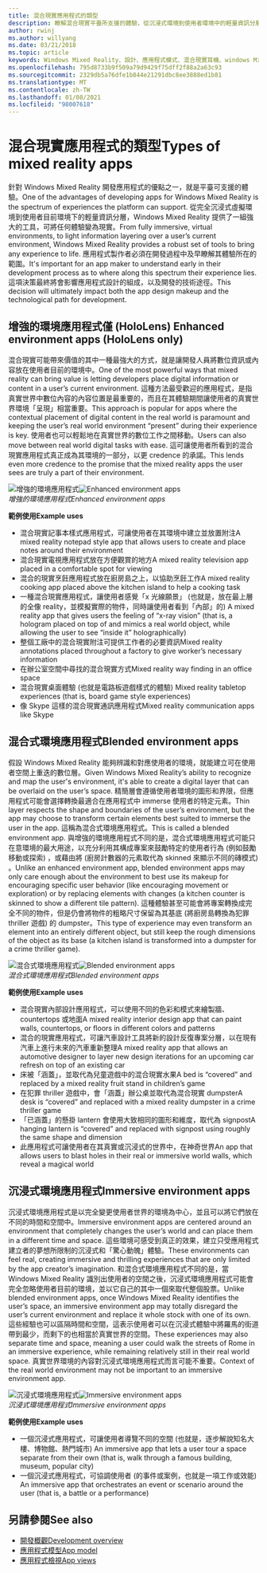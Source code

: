 ```yaml
---
title: 混合現實應用程式的類型
description: 瞭解混合現實平臺所支援的體驗，從沉浸式環境到使用者環境中的輕量資訊分層。
author: rwinj
ms.author: willyang
ms.date: 03/21/2018
ms.topic: article
keywords: Windows Mixed Reality、設計、應用程式模式、混合現實耳機、windows Mixed Reality 耳機、虛擬實境耳機、HoloLens
ms.openlocfilehash: 795d8733b9f509a79d9429f75dff2f88a2a63c93
ms.sourcegitcommit: 2329db5a76dfe1b844e21291dbc8ee3888ed1b81
ms.translationtype: MT
ms.contentlocale: zh-TW
ms.lasthandoff: 01/08/2021
ms.locfileid: "98007618"
---
```

# <a name="types-of-mixed-reality-apps"></a><span data-ttu-id="47a69-104">混合現實應用程式的類型</span><span class="sxs-lookup"><span data-stu-id="47a69-104">Types of mixed reality apps</span></span>

<span data-ttu-id="47a69-105">針對 Windows Mixed Reality 開發應用程式的優點之一，就是平臺可支援的體驗。</span><span class="sxs-lookup"><span data-stu-id="47a69-105">One of the advantages of developing apps for Windows Mixed Reality is the spectrum of experiences the platform can support.</span></span> <span data-ttu-id="47a69-106">從完全沉浸式虛擬環境到使用者目前環境下的輕量資訊分層，Windows Mixed Reality 提供了一組強大的工具，可將任何體驗變為現實。</span><span class="sxs-lookup"><span data-stu-id="47a69-106">From fully immersive, virtual environments, to light information layering over a user’s current environment, Windows Mixed Reality provides a robust set of tools to bring any experience to life.</span></span> <span data-ttu-id="47a69-107">應用程式製作者必須在開發過程中及早瞭解其體驗所在的範圍。</span><span class="sxs-lookup"><span data-stu-id="47a69-107">It's important for an app maker to understand early in their development process as to where along this spectrum their experience lies.</span></span> <span data-ttu-id="47a69-108">這項決策最終將會影響應用程式設計的組成，以及開發的技術途徑。</span><span class="sxs-lookup"><span data-stu-id="47a69-108">This decision will ultimately impact both the app design makeup and the technological path for development.</span></span>

## <a name="enhanced-environment-apps-hololens-only"></a><span data-ttu-id="47a69-109">增強的環境應用程式僅 (HoloLens) </span><span class="sxs-lookup"><span data-stu-id="47a69-109">Enhanced environment apps (HoloLens only)</span></span>

<span data-ttu-id="47a69-110">混合現實可能帶來價值的其中一種最強大的方式，就是讓開發人員將數位資訊或內容放在使用者目前的環境中。</span><span class="sxs-lookup"><span data-stu-id="47a69-110">One of the most powerful ways that mixed reality can bring value is letting developers place digital information or content in a user’s current environment.</span></span> <span data-ttu-id="47a69-111">這種方法最受歡迎的應用程式，是指真實世界中數位內容的內容位置是最重要的，而且在其體驗期間讓使用者的真實世界環境「呈現」相當重要。</span><span class="sxs-lookup"><span data-stu-id="47a69-111">This approach is popular for apps where the contextual placement of digital content in the real world is paramount and keeping the user’s real world environment “present” during their experience is key.</span></span> <span data-ttu-id="47a69-112">使用者也可以輕鬆地在真實世界的數位工作之間移動。</span><span class="sxs-lookup"><span data-stu-id="47a69-112">Users can also move between real world digital tasks with ease.</span></span> <span data-ttu-id="47a69-113">這可讓使用者所看到的混合現實應用程式真正成為其環境的一部分，以更 credence 的承諾。</span><span class="sxs-lookup"><span data-stu-id="47a69-113">This lends even more credence to the promise that the mixed reality apps the user sees are truly a part of their environment.</span></span>

<span data-ttu-id="47a69-114">![增強的環境應用程式](images/enhancedenvironmentapps-640px.jpg)</span><span class="sxs-lookup"><span data-stu-id="47a69-114">![Enhanced environment apps](images/enhancedenvironmentapps-640px.jpg)</span></span><br>
<span data-ttu-id="47a69-115">*增強的環境應用程式*</span><span class="sxs-lookup"><span data-stu-id="47a69-115">*Enhanced environment apps*</span></span>

<span data-ttu-id="47a69-116">**範例使用**</span><span class="sxs-lookup"><span data-stu-id="47a69-116">**Example uses**</span></span>
* <span data-ttu-id="47a69-117">混合現實記事本樣式應用程式，可讓使用者在其環境中建立並放置附注</span><span class="sxs-lookup"><span data-stu-id="47a69-117">A mixed reality notepad style app that allows users to create and place notes around their environment</span></span>
* <span data-ttu-id="47a69-118">混合現實電視應用程式放在方便觀賞的地方</span><span class="sxs-lookup"><span data-stu-id="47a69-118">A mixed reality television app placed in a comfortable spot for viewing</span></span>
* <span data-ttu-id="47a69-119">混合的現實烹飪應用程式放在廚房島之上，以協助烹飪工作</span><span class="sxs-lookup"><span data-stu-id="47a69-119">A mixed reality cooking app placed above the kitchen island to help a cooking task</span></span>
* <span data-ttu-id="47a69-120">一種混合現實應用程式，讓使用者感覺「x 光線願景」 (也就是，放在最上層的全像 reality，並模擬實際的物件，同時讓使用者看到「內部」的) </span><span class="sxs-lookup"><span data-stu-id="47a69-120">A mixed reality app that gives users the feeling of “x-ray vision” (that is, a hologram placed on top of and mimics a real world object, while allowing the user to see “inside it” holographically)</span></span>
* <span data-ttu-id="47a69-121">整個工廠中的混合現實附注可提供工作者的必要資訊</span><span class="sxs-lookup"><span data-stu-id="47a69-121">Mixed reality annotations placed throughout a factory to give worker’s necessary information</span></span>
* <span data-ttu-id="47a69-122">在辦公室空間中尋找的混合現實方式</span><span class="sxs-lookup"><span data-stu-id="47a69-122">Mixed reality way finding in an office space</span></span>
* <span data-ttu-id="47a69-123">混合現實桌面體驗 (也就是電路板遊戲樣式的體驗) </span><span class="sxs-lookup"><span data-stu-id="47a69-123">Mixed reality tabletop experiences (that is, board game style experiences)</span></span>
* <span data-ttu-id="47a69-124">像 Skype 這樣的混合現實通訊應用程式</span><span class="sxs-lookup"><span data-stu-id="47a69-124">Mixed reality communication apps like Skype</span></span>

## <a name="blended-environment-apps"></a><span data-ttu-id="47a69-125">混合式環境應用程式</span><span class="sxs-lookup"><span data-stu-id="47a69-125">Blended environment apps</span></span>

<span data-ttu-id="47a69-126">假設 Windows Mixed Reality 能夠辨識和對應使用者的環境，就能建立可在使用者空間上重迭的數位層。</span><span class="sxs-lookup"><span data-stu-id="47a69-126">Given Windows Mixed Reality’s ability to recognize and map the user's environment, it's able to create a digital layer that can be overlaid on the user’s space.</span></span> <span data-ttu-id="47a69-127">精簡層會遵循使用者環境的圖形和界限，但應用程式可能會選擇轉換最適合在應用程式中 immerse 使用者的特定元素。</span><span class="sxs-lookup"><span data-stu-id="47a69-127">Thin layer respects the shape and boundaries of the user’s environment, but the app may choose to transform certain elements best suited to immerse the user in the app.</span></span> <span data-ttu-id="47a69-128">這稱為混合式環境應用程式。</span><span class="sxs-lookup"><span data-stu-id="47a69-128">This is called a blended environment app.</span></span> <span data-ttu-id="47a69-129">與增強的環境應用程式不同的是，混合式環境應用程式可能只在意環境的最大用途，以充分利用其構成專案來鼓勵特定的使用者行為 (例如鼓勵移動或探索) ，或藉由將 (廚房計數器的元素取代為 skinned 來顯示不同的磚模式) 。</span><span class="sxs-lookup"><span data-stu-id="47a69-129">Unlike an enhanced environment app, blended environment apps may only care enough about the environment to best use its makeup for encouraging specific user behavior (like encouraging movement or exploration) or by replacing elements with changes (a kitchen counter is skinned to show a different tile pattern).</span></span> <span data-ttu-id="47a69-130">這種體驗甚至可能會將專案轉換成完全不同的物件，但是仍會將物件的粗略尺寸保留為其基底 (將廚房島轉換為犯罪 thriller 遊戲) 的 dumpster。</span><span class="sxs-lookup"><span data-stu-id="47a69-130">This type of experience may even transform an element into an entirely different object, but still keep the rough dimensions of the object as its base (a kitchen island is transformed into a dumpster for a crime thriller game).</span></span>

<span data-ttu-id="47a69-131">![混合式環境應用程式](images/blendedenvironmentapps-640px.jpg)</span><span class="sxs-lookup"><span data-stu-id="47a69-131">![Blended environment apps](images/blendedenvironmentapps-640px.jpg)</span></span><br>
<span data-ttu-id="47a69-132">*混合式環境應用程式*</span><span class="sxs-lookup"><span data-stu-id="47a69-132">*Blended environment apps*</span></span>

<span data-ttu-id="47a69-133">**範例使用**</span><span class="sxs-lookup"><span data-stu-id="47a69-133">**Example uses**</span></span>
* <span data-ttu-id="47a69-134">混合現實內部設計應用程式，可以使用不同的色彩和模式來繪製牆、countertops 或地面</span><span class="sxs-lookup"><span data-stu-id="47a69-134">A mixed reality interior design app that can paint walls, countertops, or floors in different colors and patterns</span></span>
* <span data-ttu-id="47a69-135">混合的現實應用程式，可讓汽車設計工具將新的設計反復專案分層，以在現有汽車上進行未來的汽車重新整理</span><span class="sxs-lookup"><span data-stu-id="47a69-135">A mixed reality app that allows an automotive designer to layer new design iterations for an upcoming car refresh on top of an existing car</span></span>
* <span data-ttu-id="47a69-136">床被「涵蓋」，並取代為兒童遊戲中的混合現實水果</span><span class="sxs-lookup"><span data-stu-id="47a69-136">A bed is “covered” and replaced by a mixed reality fruit stand in children’s game</span></span>
* <span data-ttu-id="47a69-137">在犯罪 thriller 遊戲中，會「涵蓋」辦公桌並取代為混合現實 dumpster</span><span class="sxs-lookup"><span data-stu-id="47a69-137">A desk is “covered” and replaced with a mixed reality dumpster in a crime thriller game</span></span>
* <span data-ttu-id="47a69-138">「已涵蓋」的懸掛 lantern 會使用大致相同的圖形和維度，取代為 signpost</span><span class="sxs-lookup"><span data-stu-id="47a69-138">A hanging lantern is “covered” and replaced with signpost using roughly the same shape and dimension</span></span>
* <span data-ttu-id="47a69-139">此應用程式可讓使用者在其真實或沉浸式的世界中，在神奇世界</span><span class="sxs-lookup"><span data-stu-id="47a69-139">An app that allows users to blast holes in their real or immersive world walls, which reveal a magical world</span></span>

## <a name="immersive-environment-apps"></a><span data-ttu-id="47a69-140">沉浸式環境應用程式</span><span class="sxs-lookup"><span data-stu-id="47a69-140">Immersive environment apps</span></span>

<span data-ttu-id="47a69-141">沉浸式環境應用程式是以完全變更使用者世界的環境為中心，並且可以將它們放在不同的時間和空間中。</span><span class="sxs-lookup"><span data-stu-id="47a69-141">Immersive environment apps are centered around an environment that completely changes the user’s world and can place them in a different time and space.</span></span> <span data-ttu-id="47a69-142">這些環境可感受到真正的效果，建立只受應用程式建立者的夢想所限制的沉浸式和「驚心動魄」體驗。</span><span class="sxs-lookup"><span data-stu-id="47a69-142">These environments can feel real, creating immersive and thrilling experiences that are only limited by the app creator’s imagination.</span></span> <span data-ttu-id="47a69-143">和混合式環境應用程式不同的是，當 Windows Mixed Reality 識別出使用者的空間之後，沉浸式環境應用程式可能會完全忽略使用者目前的環境，並以它自己的其中一個來取代整個股票。</span><span class="sxs-lookup"><span data-stu-id="47a69-143">Unlike blended environment apps, once Windows Mixed Reality identifies the user’s space, an immersive environment app may totally disregard the user’s current environment and replace it whole stock with one of its own.</span></span> <span data-ttu-id="47a69-144">這些經驗也可以區隔時間和空間，這表示使用者可以在沉浸式體驗中將羅馬的街道帶到最少，而剩下的也相當於真實世界的空間。</span><span class="sxs-lookup"><span data-stu-id="47a69-144">These experiences may also separate time and space, meaning a user could walk the streets of Rome in an immersive experience, while remaining relatively still in their real world space.</span></span> <span data-ttu-id="47a69-145">真實世界環境的內容對沉浸式環境應用程式而言可能不重要。</span><span class="sxs-lookup"><span data-stu-id="47a69-145">Context of the real world environment may not be important to an immersive environment app.</span></span>

<span data-ttu-id="47a69-146">![沉浸式環境應用程式](images/windows-mixed-reality-640px.jpg)</span><span class="sxs-lookup"><span data-stu-id="47a69-146">![Immersive environment apps](images/windows-mixed-reality-640px.jpg)</span></span><br>
<span data-ttu-id="47a69-147">*沉浸式環境應用程式*</span><span class="sxs-lookup"><span data-stu-id="47a69-147">*Immersive environment apps*</span></span>

<span data-ttu-id="47a69-148">**範例使用**</span><span class="sxs-lookup"><span data-stu-id="47a69-148">**Example uses**</span></span>
* <span data-ttu-id="47a69-149">一個沉浸式應用程式，可讓使用者導覽不同的空間 (也就是，逐步解說知名大樓、博物館、熱門城市) </span><span class="sxs-lookup"><span data-stu-id="47a69-149">An immersive app that lets a user tour a space separate from their own (that is, walk through a famous building, museum, popular city)</span></span>
* <span data-ttu-id="47a69-150">一個沉浸式應用程式，可協調使用者 (的事件或案例，也就是一項工作或效能) </span><span class="sxs-lookup"><span data-stu-id="47a69-150">An immersive app that orchestrates an event or scenario around the user (that is, a battle or a performance)</span></span>

## <a name="see-also"></a><span data-ttu-id="47a69-151">另請參閱</span><span class="sxs-lookup"><span data-stu-id="47a69-151">See also</span></span>

* [<span data-ttu-id="47a69-152">開發概觀</span><span class="sxs-lookup"><span data-stu-id="47a69-152">Development overview</span></span>](../develop/development.md)
* [<span data-ttu-id="47a69-153">應用程式模型</span><span class="sxs-lookup"><span data-stu-id="47a69-153">App model</span></span>](app-model.md)
* [<span data-ttu-id="47a69-154">應用程式檢視</span><span class="sxs-lookup"><span data-stu-id="47a69-154">App views</span></span>](app-views.md)
